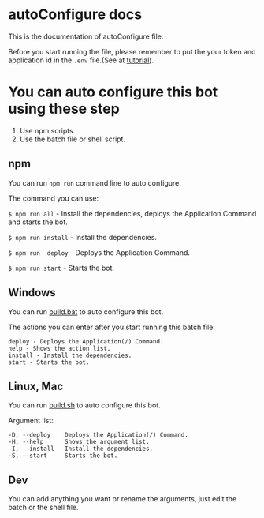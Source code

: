 # autoConfigure docs
This is the documentation of autoConfigure file.

Before you start running the file, please remember to put the your token and application id in the `.env` file.(See at [tutorial](./tutorial.md)).

# You can auto configure this bot using these step
1. Use npm scripts.
2. Use the batch file or shell script.

## npm
You can run `npm run` command line to auto configure.

The command you can use:

`$ npm run all` - Install the dependencies, deploys the Application Command and starts the bot.

`$ npm run install` - Install the dependencies.

`$ npm run  deploy` - Deploys the Application Command.

`$ npm run start` - Starts the bot.

## Windows
You can run [build.bat](../configure/build.bat) to auto configure this bot.

The actions you can enter after you start running this batch file:
```
deploy - Deploys the Application(/) Command.
help - Shows the action list.
install - Install the dependencies.
start - Starts the bot.
```

## Linux, Mac
You can run [build.sh](../configure/build.sh) to auto configure this bot.

Argument list:
```
-D, --deploy    Deploys the Application(/) Command.
-H, --help      Shows the argument list.
-I, --install   Install the dependencies.
-S, --start     Starts the bot.
```

## Dev
You can add anything you want or rename the arguments, just edit the batch or the shell file.
